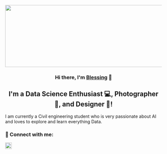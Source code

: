 <p align="center">
    <a href="https://dev.to/blessing988" target="_blank" rel="noreferrer"><img width="1358" height="200" src="https://user-images.githubusercontent.com/59713495/154967919-df3d8ddc-6947-415f-bfca-7b62e2bb0a45.png" alt="my banner"></a>
</p>

<h3 align="center">
Hi there, I'm <a href="https://dev.to/blessing988" target="_blank" rel="noreferrer">Blessing</a> 👋
</h3>

<h2 align="center">
I'm a Data Science Enthusiast 💻, Photographer 📸, and Designer 🎨!
</h2> 

I am currently a Civil engineering student who is very passionate about AI and loves to 
explore and learn everything Data. 

### 🤝 Connect with me:

<a href="https://www.linkedin.com/in/blessing-agyei-kyem-b25"><img align="left" src="https://img.shields.io/badge/linkedin-%230077B5.svg?style=for-the-badge&logo=linkedin&logoColor=white" alt="Blessing | LinkedIn" width="21px"/></a>



